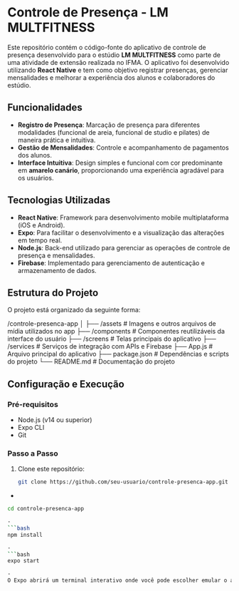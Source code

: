 # Controle de Presença - LM MULTFITNESS

Este repositório contém o código-fonte do aplicativo de controle de presença desenvolvido para o estúdio **LM MULTFITNESS** como parte de uma atividade de extensão realizada no IFMA. O aplicativo foi desenvolvido utilizando **React Native** e tem como objetivo registrar presenças, gerenciar mensalidades e melhorar a experiência dos alunos e colaboradores do estúdio.

## Funcionalidades

- **Registro de Presença**: Marcação de presença para diferentes modalidades (funcional de areia, funcional de studio e pilates) de maneira prática e intuitiva.
- **Gestão de Mensalidades**: Controle e acompanhamento de pagamentos dos alunos.
- **Interface Intuitiva**: Design simples e funcional com cor predominante em **amarelo canário**, proporcionando uma experiência agradável para os usuários.

## Tecnologias Utilizadas

- **React Native**: Framework para desenvolvimento mobile multiplataforma (iOS e Android).
- **Expo**: Para facilitar o desenvolvimento e a visualização das alterações em tempo real.
- **Node.js**: Back-end utilizado para gerenciar as operações de controle de presença e mensalidades.
- **Firebase**: Implementado para gerenciamento de autenticação e armazenamento de dados.

## Estrutura do Projeto

O projeto está organizado da seguinte forma:

/controle-presenca-app
│
├── /assets          # Imagens e outros arquivos de mídia utilizados no app
├── /components      # Componentes reutilizáveis da interface do usuário
├── /screens         # Telas principais do aplicativo
├── /services        # Serviços de integração com APIs e Firebase
├── App.js           # Arquivo principal do aplicativo
├── package.json     # Dependências e scripts do projeto
└── README.md        # Documentação do projeto


## Configuração e Execução

### Pré-requisitos

- Node.js (v14 ou superior)
- Expo CLI
- Git

### Passo a Passo

1. Clone este repositório:
   ```bash
   git clone https://github.com/seu-usuario/controle-presenca-app.git

-

   ```bash
cd controle-presenca-app

-
   ```bash
npm install

-
   ```bash
expo start

-
O Expo abrirá um terminal interativo onde você pode escolher emular o aplicativo em um dispositivo ou em um simulador.
